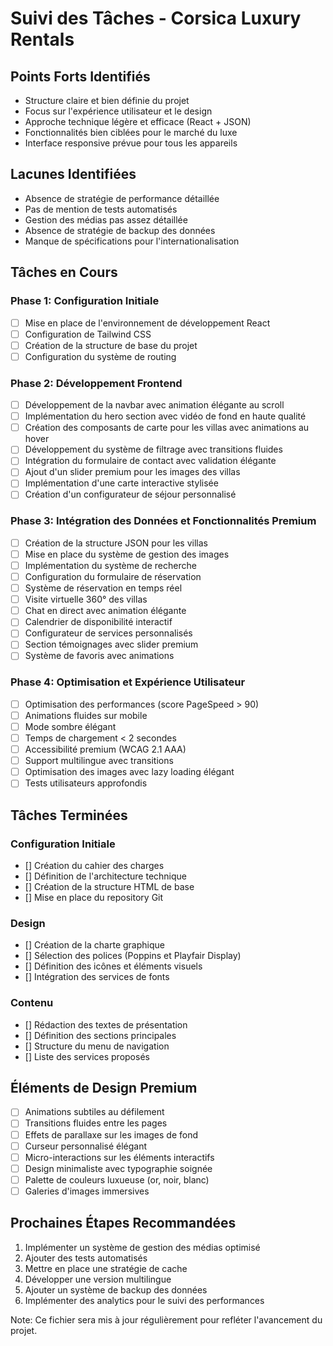 # Suivi des Tâches - Corsica Luxury Rentals

## Points Forts Identifiés
- Structure claire et bien définie du projet
- Focus sur l'expérience utilisateur et le design
- Approche technique légère et efficace (React + JSON)
- Fonctionnalités bien ciblées pour le marché du luxe
- Interface responsive prévue pour tous les appareils

## Lacunes Identifiées
- Absence de stratégie de performance détaillée
- Pas de mention de tests automatisés
- Gestion des médias pas assez détaillée
- Absence de stratégie de backup des données
- Manque de spécifications pour l'internationalisation

## Tâches en Cours

### Phase 1: Configuration Initiale
- [ ] Mise en place de l'environnement de développement React
- [ ] Configuration de Tailwind CSS
- [ ] Création de la structure de base du projet
- [ ] Configuration du système de routing

### Phase 2: Développement Frontend
- [ ] Développement de la navbar avec animation élégante au scroll
- [ ] Implémentation du hero section avec vidéo de fond en haute qualité
- [ ] Création des composants de carte pour les villas avec animations au hover
- [ ] Développement du système de filtrage avec transitions fluides
- [ ] Intégration du formulaire de contact avec validation élégante
- [ ] Ajout d'un slider premium pour les images des villas
- [ ] Implémentation d'une carte interactive stylisée
- [ ] Création d'un configurateur de séjour personnalisé

### Phase 3: Intégration des Données et Fonctionnalités Premium
- [ ] Création de la structure JSON pour les villas
- [ ] Mise en place du système de gestion des images
- [ ] Implémentation du système de recherche
- [ ] Configuration du formulaire de réservation
- [ ] Système de réservation en temps réel
- [ ] Visite virtuelle 360° des villas
- [ ] Chat en direct avec animation élégante
- [ ] Calendrier de disponibilité interactif
- [ ] Configurateur de services personnalisés
- [ ] Section témoignages avec slider premium
- [ ] Système de favoris avec animations

### Phase 4: Optimisation et Expérience Utilisateur
- [ ] Optimisation des performances (score PageSpeed > 90)
- [ ] Animations fluides sur mobile
- [ ] Mode sombre élégant
- [ ] Temps de chargement < 2 secondes
- [ ] Accessibilité premium (WCAG 2.1 AAA)
- [ ] Support multilingue avec transitions
- [ ] Optimisation des images avec lazy loading élégant
- [ ] Tests utilisateurs approfondis

## Tâches Terminées

### Configuration Initiale
- [] Création du cahier des charges
- [] Définition de l'architecture technique
- [] Création de la structure HTML de base
- [] Mise en place du repository Git

### Design
- [] Création de la charte graphique
- [] Sélection des polices (Poppins et Playfair Display)
- [] Définition des icônes et éléments visuels
- [] Intégration des services de fonts

### Contenu
- [] Rédaction des textes de présentation
- [] Définition des sections principales
- [] Structure du menu de navigation
- [] Liste des services proposés

## Éléments de Design Premium
- [ ] Animations subtiles au défilement
- [ ] Transitions fluides entre les pages
- [ ] Effets de parallaxe sur les images de fond
- [ ] Curseur personnalisé élégant
- [ ] Micro-interactions sur les éléments interactifs
- [ ] Design minimaliste avec typographie soignée
- [ ] Palette de couleurs luxueuse (or, noir, blanc)
- [ ] Galeries d'images immersives

## Prochaines Étapes Recommandées
1. Implémenter un système de gestion des médias optimisé
2. Ajouter des tests automatisés
3. Mettre en place une stratégie de cache
4. Développer une version multilingue
5. Ajouter un système de backup des données
6. Implémenter des analytics pour le suivi des performances

Note: Ce fichier sera mis à jour régulièrement pour refléter l'avancement du projet.
